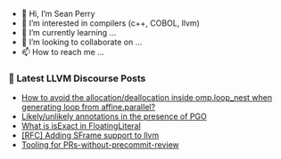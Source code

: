 - 👋 Hi, I’m Sean Perry
- 👀 I’m interested in compilers (c++, COBOL, llvm)
- 🌱 I’m currently learning ...
- 💞️ I’m looking to collaborate on ...
- 📫 How to reach me ...

<!---
s66perry/s66perry is a ✨ special ✨ repository because its `README.md` (this file) appears on your GitHub profile.
You can click the Preview link to take a look at your changes.
--->
### 📕 Latest LLVM Discourse Posts

<!-- DISCOURSE-LLVM:START -->
- [How to avoid the allocation/deallocation inside omp.loop_nest when generating loop from affine.parallel?](https://discourse.llvm.org/t/how-to-avoid-the-allocation-deallocation-inside-omp-loop-nest-when-generating-loop-from-affine-parallel/88657#post_1)
- [Likely/unlikely annotations in the presence of PGO](https://discourse.llvm.org/t/likely-unlikely-annotations-in-the-presence-of-pgo/88654#post_3)
- [What is isExact in FloatingLiteral](https://discourse.llvm.org/t/what-is-isexact-in-floatingliteral/88655#post_5)
- [[RFC] Adding SFrame support to llvm](https://discourse.llvm.org/t/rfc-adding-sframe-support-to-llvm/86900?page=2#post_30)
- [Tooling for PRs-without-precommit-review](https://discourse.llvm.org/t/tooling-for-prs-without-precommit-review/88489#post_11)
<!-- DISCOURSE-LLVM:END -->
